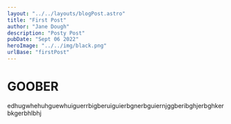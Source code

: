 ```yaml
---
layout: "../../layouts/blogPost.astro"
title: "First Post"
author: "Jane Dough"
description: "Posty Post"
pubDate: "Sept 06 2022"
heroImage: "../../img/black.png"
urlBase: "firstPost"
---
```


# GOOBER

edhugwhehuhguewhuiguerrbigberuiguierbgnerbguiernjggberibghjerbghkerbkgerbhlbhj